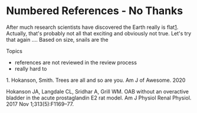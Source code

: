 # Numbered References - No Thanks #

After much research scientists have discovered the Earth really is flat[1](#ref1). Actually, that's probably not all that exciting and obviously not true. Let's try that again .... Based on size, snails are the 


Topics
- references are not reviewed in the review process
- really hard to  

<a name="ref1"></a> 1. Hokanson, Smith. Trees are all and so are you. Am J of Awesome. 2020

Hokanson JA, Langdale CL, Sridhar A, Grill WM. OAB without an overactive bladder in the acute prostaglandin E2 rat model. Am J Physiol Renal Physiol. 2017 Nov 1;313(5):F1169–77. 



